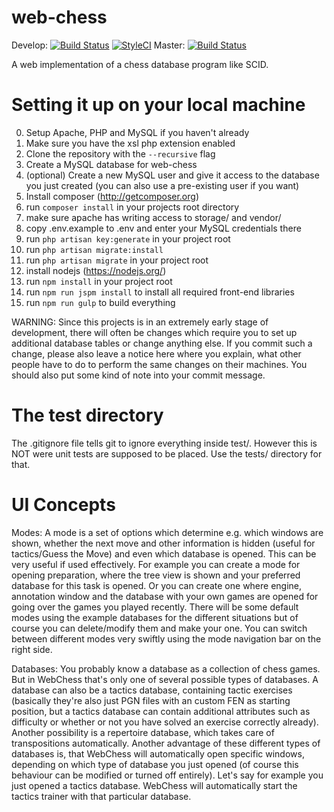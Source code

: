 web-chess
================
Develop:
[![Build Status](https://travis-ci.org/jupiter24/web-chess.svg?branch=develop)](https://travis-ci.org/jupiter24/web-chess)
[![StyleCI](https://styleci.io/repos/26176931/shield)](https://styleci.io/repos/26176931)
Master:
[![Build Status](https://travis-ci.org/jupiter24/web-chess.svg?branch=master)](https://travis-ci.org/jupiter24/web-chess)

A web implementation of a chess database program like SCID.

Setting it up on your local machine
==========================================

0.  Setup Apache, PHP and MySQL if you haven't already
1.  Make sure you have the xsl php extension enabled
2.  Clone the repository with the `--recursive` flag
3.  Create a MySQL database for web-chess
4.  (optional) Create a new MySQL user and give it access to the database you just created (you can also use a pre-existing user if you want)
5.  Install composer (http://getcomposer.org)
6.  run `composer install` in your projects root directory
7.  make sure apache has writing access to storage/ and vendor/
8.  copy .env.example to .env and enter your MySQL credentials there
9.  run `php artisan key:generate` in your project root
10. run `php artisan migrate:install`
11. run `php artisan migrate` in your project root
12. install nodejs (https://nodejs.org/)
13. run `npm install` in your project root
14. run `npm run jspm install` to install all required front-end libraries
15. run `npm run gulp` to build everything

WARNING: Since this projects is in an extremely early stage of development, there will often be changes which require you to set up additional database tables or change anything else.
If you commit such a change, please also leave a notice here where you explain, what other people have to do to perform the same changes on their machines.
You should also put some kind of note into your commit message.


The test directory
========================

The .gitignore file tells git to ignore everything inside test/.
However this is NOT were unit tests are supposed to be placed. Use the tests/ directory for that.

UI Concepts
==============
Modes: A mode is a set of options which determine e.g. which windows are shown, whether the next move and other information is hidden (useful for tactics/Guess the Move) and even which database is opened.
This can be very useful if used effectively. For example you can create a mode for opening preparation, where the tree view is shown and your preferred database for this task is opened. Or you can create one where engine, annotation window and the database with your own games are opened for going over the games you played recently.
There will be some default modes using the example databases for the different situations but of course you can delete/modify them and make your one.
You can switch between different modes very swiftly using the mode navigation bar on the right side.

Databases: You probably know a database as a collection of chess games. But in WebChess that's only one of several possible types of databases. A database can also be a tactics database, containing tactic exercises (basically they're also just PGN files with an custom FEN as starting position, but a tactics database can contain additional attributes such as difficulty or whether or not you have solved an exercise correctly already).
Another possibility is a repertoire database, which takes care of transpositions automatically.
Another advantage of these different types of databases is, that WebChess will automatically open specific windows, depending on which type of database you just opened (of course this behaviour can be modified or turned off entirely). Let's say for example you just opened a tactics database. WebChess will automatically start the tactics trainer with that particular database.
